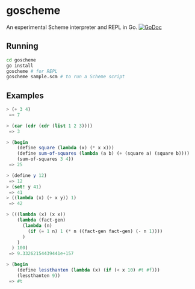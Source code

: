 # goscheme
An experimental Scheme interpreter and REPL in Go.
[![GoDoc](https://godoc.org/github.com/chrisbutcher/goscheme?status.svg)](https://godoc.org/github.com/chrisbutcher/goscheme)

## Running
```bash
cd goscheme
go install
goscheme # for REPL
goscheme sample.scm # to run a Scheme script
```

## Examples
```scheme
> (+ 3 4)
 => 7

> (car (cdr (cdr (list 1 2 3))))
 => 3

> (begin 
    (define square (lambda (x) (* x x)))
    (define sum-of-squares (lambda (a b) (+ (square a) (square b))))
    (sum-of-squares 3 4))
 => 25

> (define y 12)
 => 12
> (set! y 41)
 => 41
> ((lambda (x) (+ x y)) 1)
 => 42

> (((lambda (x) (x x))
    (lambda (fact-gen)
      (lambda (n)
        (if (= 1 n) 1 (* n ((fact-gen fact-gen) (- n 1))))
      )
    )
  ) 100)
 => 9.33262154439441e+157

> (begin
    (define lessthanten (lambda (x) (if (< x 10) #t #f)))
    (lessthanten 9))
 => #t

```
